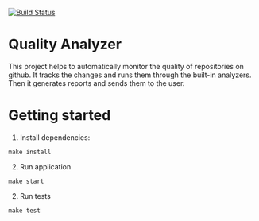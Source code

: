 [![Build Status](https://github.com/Suban05/quality-analyzer/workflows/CI/badge.svg)](https://github.com/Suban05/rails-project-66/actions)

# Quality Analyzer

This project helps to automatically monitor the quality of repositories on github. It tracks the changes and runs them through the built-in analyzers. Then it generates reports and sends them to the user.

# Getting started

1. Install dependencies:

```
make install
```

2. Run application

```
make start
```

2. Run tests

```
make test
```
